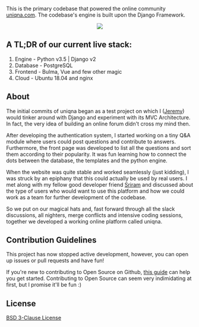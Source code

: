 This is the primary codebase that powered the online community [uniqna.com](https://www.uniqna.com). The codebase's engine is  built upon the Django Framework.

<p align="center">
  <img src="https://lh3.googleusercontent.com/N5wG6bLnvc3pRaP94wfIqShduGTIgIt0ORS-6sqMNJi7PCc608X01U1dmnsI3gL_59eLrvvc0hJgQXRD0crpcgCAaP5HsQ=s2560"></img>
<br>
</p>

## A TL;DR of our current live stack:
1. Engine - Python v3.5 | Django v2
2. Database - PostgreSQL
3. Frontend - Bulma, Vue and few other magic
4. Cloud - Ubuntu 18.04 and nginx

## About
The initial commits of uniqna began as a test project on which I ([Jeremy](https://github.com/jeremyphilemon)) would tinker around with Django and experiment with its MVC Architecture. In fact, the very idea of building an online forum didn't cross my mind then.

After developing the authentication system, I started working on a tiny Q&A module where users could post questions and contribute to answers. Furthermore, the front page was developed to list all the questions and sort them according to their popularity. It was fun learning how to connect the dots between the database, the templates and the python engine.

When the website was quite stable and worked seamlessly (just kidding), I was struck by an epiphany that this could actually be used by real users. I met along with my fellow good developer friend [Sriram](https://github.com/digi0ps) and discussed about the type of users who would want to use this platform and how we could work as a team for further development of the codebase.

So we put on our magical hats and, fast forward through all the slack discussions, all nighters, merge conflicts and intensive coding sessions, together we developed a working online platform called uniqna.

## Contribution Guidelines
This project has now stopped active development, however, you can open up issues or pull requests and have fun!

If you're new to contributing to Open Source on Github, [this guide](https://guides.github.com/activities/contributing-to-open-source/) can help you get started. Contributing to Open Source can seem very indimidating at first, but I promise it'll be fun :)

## License
[BSD 3-Clause License](https://github.com/jeremyphilemon/uniqna/blob/master/LICENSE.md)
